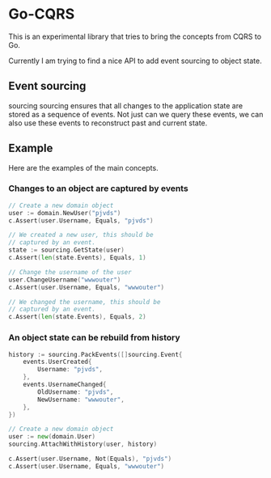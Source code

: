 # Go-CQRS

This is an experimental library that tries to bring the concepts from CQRS to Go.

Currently I am trying to find a nice API to add event sourcing to object state.

## Event sourcing

sourcing sourcing ensures that all changes to the application state are stored
as a sequence of events. Not just can we query these events, we can also use
these events to reconstruct past and current state.

## Example

Here are the examples of the main concepts.

### Changes to an object are captured by events

``` go
// Create a new domain object
user := domain.NewUser("pjvds")
c.Assert(user.Username, Equals, "pjvds")

// We created a new user, this should be
// captured by an event.
state := sourcing.GetState(user)
c.Assert(len(state.Events), Equals, 1)

// Change the username of the user
user.ChangeUsername("wwwouter")
c.Assert(user.Username, Equals, "wwwouter")

// We changed the username, this should be
// captured by an event.
c.Assert(len(state.Events), Equals, 2)
```

### An object state can be rebuild from history

``` go
history := sourcing.PackEvents([]sourcing.Event{
    events.UserCreated{
        Username: "pjvds",
    },
    events.UsernameChanged{
        OldUsername: "pjvds",
        NewUsername: "wwwouter",
    },
})

// Create a new domain object
user := new(domain.User)
sourcing.AttachWithHistory(user, history)

c.Assert(user.Username, Not(Equals), "pjvds")
c.Assert(user.Username, Equals, "wwwouter")
```
